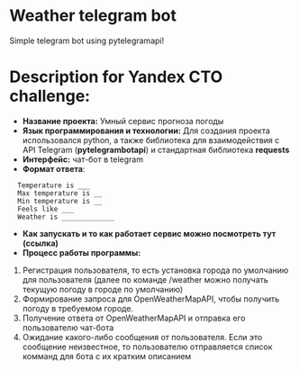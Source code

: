 # Weather telegram bot
Simple telegram bot using pytelegramapi!

# Description for Yandex CTO challenge:

* **Название проекта:** Умный сервис прогноза погоды
* **Язык программирования и технологии:** Для создания проекта использовался python, а также библиотека для взаимодействия с API Telegram (**pytelegrambotapi**) и стандартная библиотека **requests**
* **Интерфейс:** чат-бот в telegram
* **Формат ответа**:
```
  Temperature is ___ 
  Max temperature is __
  Min temperature is __
  Feels like ___
  Weather is _____________
```
* **Как запускать и то как работает сервис можно посмотреть тут (ссылка)**
* **Процесс работы программы:**
1. Регистрация пользователя, то есть установка города по умолчанию для пользователя (далее по команде /weather можно получать текущую погоду в городе по умолчанию)
2. Формирование запроса для OpenWeatherMapAPI, чтобы получить погоду в требуемом городе.
3. Получение ответа от OpenWeatherMapAPI и отправка его пользователю чат-бота
4. Ожидание какого-либо сообщения от пользователя. Если это сообщение неизвестное, то пользователю отправляется список комманд для бота с их кратким описанием
